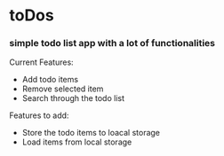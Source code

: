 # toDos
### simple todo list app with a lot of functionalities

Current Features:
* Add todo items
* Remove selected item
* Search through the todo list

Features to add:
*  Store the todo items to loacal storage
* Load items from local storage


